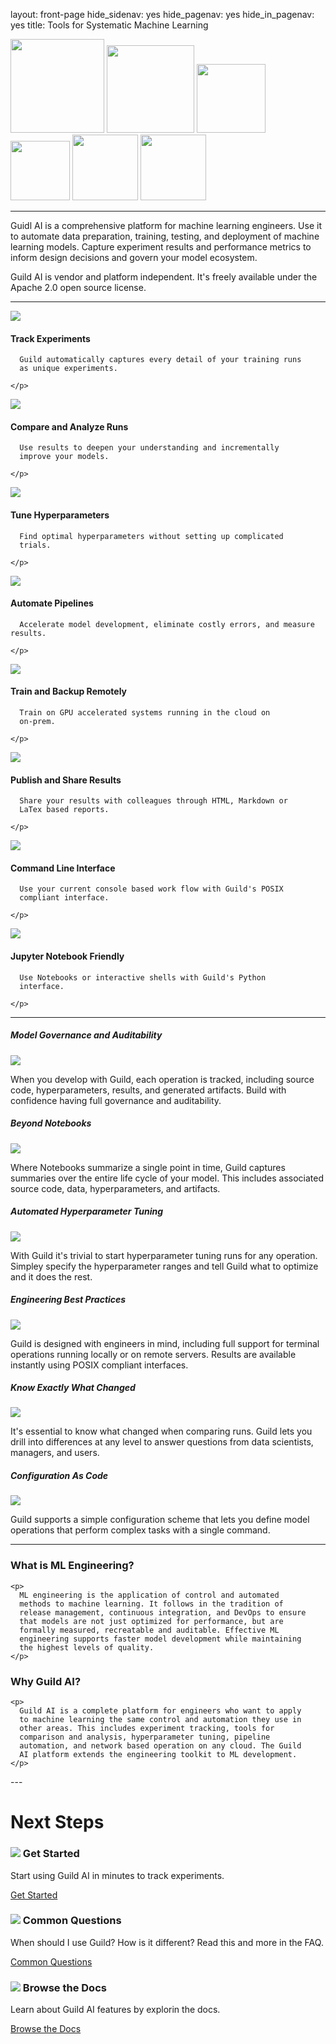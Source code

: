 layout: front-page
hide_sidenav: yes
hide_pagenav: yes
hide_in_pagenav: yes
title: Tools for Systematic Machine Learning

<div id="get-started-fab"></div>

<div class="row logos">
  <img src="/assets/img/tensorflow-logo.png" width="150">
  <img src="/assets/img/pytorch-logo.png" width="140">
  <img src="/assets/img/keras-logo.png" width="110">
  <img src="/assets/img/scikit-learn-logo.png" width="95">
  <img src="/assets/img/mxnet-logo.png" width="105">
  <img src="/assets/img/xgboost-logo.png" width="105">
</div>

---

<p class="highlight">

Guidl AI is a comprehensive platform for machine learning
engineers. Use it to automate data preparation, training, testing, and
deployment of machine learning models. Capture experiment results and
performance metrics to inform design decisions and govern your model
ecosystem.

</p>

<p class="highlight">

Guild AI is vendor and platform independent. It's freely available
under the Apache 2.0 open source license.

</p>

---

<div class="row other-features display-flex">

  <div class="col-sm-6">
    <img class="feature-icon" src="/assets/icons/folder-check.svg">
    <h4>Track Experiments</h4>
    <p>

      Guild automatically captures every detail of your training runs
      as unique experiments.

    </p>
  </div>

  <div class="col-sm-6">
    <img class="feature-icon" src="/assets/icons/analytics-graph.svg">
    <h4>Compare and Analyze Runs</h4>
    <p>

      Use results to deepen your understanding and incrementally
      improve your models.

    </p>
  </div>

  <div class="col-sm-6">
    <img class="feature-icon" src="/assets/icons/seo-search-star.svg">
    <h4>Tune Hyperparameters</h4>
    <p>

      Find optimal hyperparameters without setting up complicated
      trials.

    </p>
  </div>

  <div class="col-sm-6">
    <img class="feature-icon" src="/assets/icons/hierarchy.svg">
    <h4>Automate Pipelines</h4>
    <p>

      Accelerate model development, eliminate costly errors, and measure results.

    </p>
  </div>

  <div class="col-sm-6">
    <img class="feature-icon" src="/assets/icons/cloud-server.svg">
    <h4>Train and Backup Remotely</h4>
    <p>

      Train on GPU accelerated systems running in the cloud on
      on-prem.

    </p>
  </div>

  <div class="col-sm-6">
    <img class="feature-icon" src="/assets/icons/common-file-text-share.svg">
    <h4>Publish and Share Results</h4>
    <p>

      Share your results with colleagues through HTML, Markdown or
      LaTex based reports.

    </p>
  </div>

  <div class="col-sm-6">
    <img class="feature-icon" src="/assets/icons/app-window-code.svg">
    <h4>Command Line Interface</h4>
    <p>

      Use your current console based work flow with Guild's POSIX
      compliant interface.

    </p>
  </div>

  <div class="col-sm-6">
    <img class="feature-icon" src="/assets/icons/file-py.svg">
    <h4>Jupyter Notebook Friendly</h4>
    <p>

      Use Notebooks or interactive shells with Guild's Python
      interface.

    </p>
  </div>
</div>

---

<div class="row img-features">

  <div class="col col-sm-6 match-height">
    <h5>Model Governance and Auditability</h5>
    <img class="md shadow" src="/assets/img/view-feature.png">
    <p>
      When you develop with Guild, each operation is tracked,
      including source code, hyperparameters, results, and generated
      artifacts. Build with confidence having full governance and
      auditability.
    </p>
  </div>

  <div class="col col-sm-6 match-height">
    <h5>Beyond Notebooks</h5>
    <img class="md shadow" src="/assets/img/plot-feature.png">
    <p>
      Where Notebooks summarize a single point in time, Guild captures
      summaries over the entire life cycle of your model. This
      includes associated source code, data, hyperparameters, and
      artifacts.
    </p>
  </div>

  <div class="col col-sm-6 match-height">
    <h5>Automated Hyperparameter Tuning</h5>
    <img class="md shadow" src="/assets/img/hparams-2-feature.png">
    <p>
      With Guild it's trivial to start hyperparameter tuning runs for
      any operation. Simpley specify the hyperparameter ranges and
      tell Guild what to optimize and it does the rest.
    </p>
  </div>

  <div class="col col-sm-6 match-height">
    <h5>Engineering Best Practices</h5>
    <img class="md shadow" src="/assets/img/compare-feature.png">
    <p>
      Guild is designed with engineers in mind, including full support
      for terminal operations running locally or on remote
      servers. Results are available instantly using POSIX compliant
      interfaces.
    </p>
  </div>

  <div class="col col-sm-6 match-height">
    <h5>Know Exactly What Changed</h5>
    <img class="md shadow" src="/assets/img/diff-feature.png">
    <p>
      It's essential to know what changed when comparing runs. Guild
      lets you drill into differences at any level to answer questions
      from data scientists, managers, and users.
    </p>
  </div>

  <div class="col col-sm-6 match-height">
    <h5>Configuration As Code</h5>
    <img class="md shadow" src="/assets/img/code-feature.png">
    <p>
      Guild supports a simple configuration scheme that lets you
      define model operations that perform complex tasks with a single
      command.
    </p>
  </div>

</div>

---

<div class="row">
  <div class="col-md-6">
    <h3>What is ML Engineering?</h3>

    <p>
      ML engineering is the application of control and automated
      methods to machine learning. It follows in the tradition of
      release management, continuous integration, and DevOps to ensure
      that models are not just optimized for performance, but are
      formally measured, recreatable and auditable. Effective ML
      engineering supports faster model development while maintaining
      the highest levels of quality.
    </p>
  </div>

  <div class="col-md-6">
    <h3>Why Guild AI?</h3>

    <p>
      Guild AI is a complete platform for engineers who want to apply
      to machine learning the same control and automation they use in
      other areas. This includes experiment tracking, tools for
      comparison and analysis, hyperparameter tuning, pipeline
      automation, and network based operation on any cloud. The Guild
      AI platform extends the engineering toolkit to ML development.
    </p>
  </div>
</div>
---

# Next Steps

<div class="row display-flex">
<div class="col col-md-4">
<div class="promo left match-height">
<h3><img src="/assets/icons/cursor-double-click-bold.svg"> Get Started</h3>
<p class="expand">

Start using Guild AI in minutes to track experiments.

</p>
<a class="btn btn-primary cta" href="/start/"
  >Get Started <i class="fa next"></i></a>
</div>
</div>

<div class="col col-md-4">
<div class="promo left match-height">
<h3><img src="/assets/icons/task-list-question.svg"> Common Questions</h3>
<p class="expand">

When should I use Guild? How is it different? Read this and more in
the FAQ.

</p>
<a class="btn btn-primary cta" href="/faq/"
  >Common Questions <i class="fa next"></i></a>
</div>
</div>

<div class="col col-md-4">
<div class="promo left match-height">
<h3><img src="/assets/icons/book-open-text.svg"> Browse the Docs</h3>
<p class="expand">

Learn about Guild AI features by explorin the docs.

</p>
<a class="btn btn-primary" href="/docs/">Browse the Docs <i class="fa next"></i></a>
</div>
</div>
</div>
